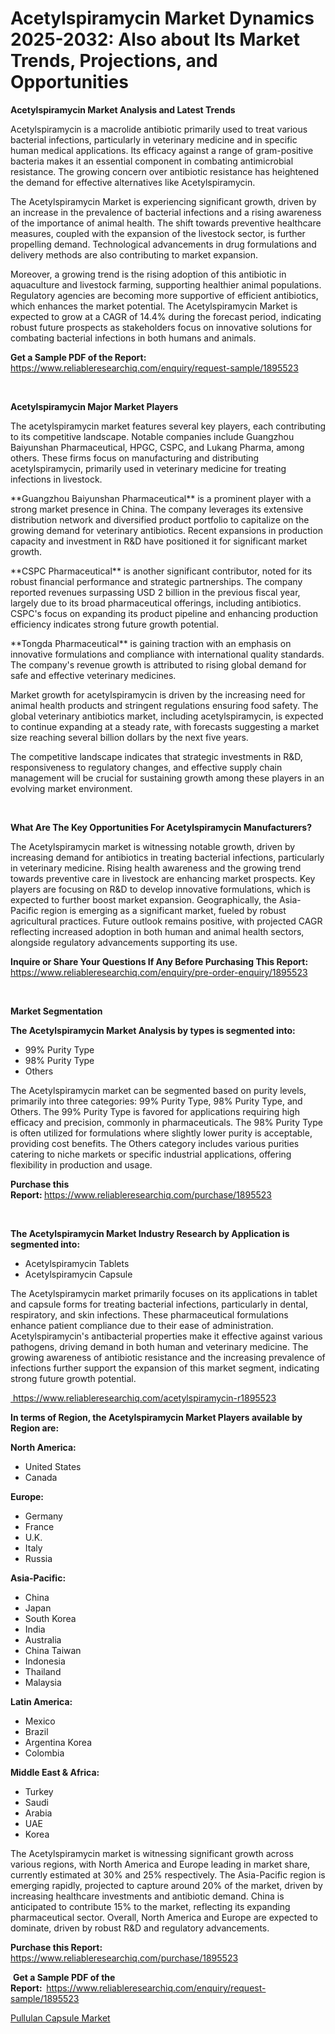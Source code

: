 <p><h1>Acetylspiramycin Market Dynamics 2025-2032: Also about Its Market Trends, Projections, and Opportunities</h1></p><p><strong>Acetylspiramycin Market Analysis and Latest Trends</strong></p>
<p><p>Acetylspiramycin is a macrolide antibiotic primarily used to treat various bacterial infections, particularly in veterinary medicine and in specific human medical applications. Its efficacy against a range of gram-positive bacteria makes it an essential component in combating antimicrobial resistance. The growing concern over antibiotic resistance has heightened the demand for effective alternatives like Acetylspiramycin.</p><p>The Acetylspiramycin Market is experiencing significant growth, driven by an increase in the prevalence of bacterial infections and a rising awareness of the importance of animal health. The shift towards preventive healthcare measures, coupled with the expansion of the livestock sector, is further propelling demand. Technological advancements in drug formulations and delivery methods are also contributing to market expansion.</p><p>Moreover, a growing trend is the rising adoption of this antibiotic in aquaculture and livestock farming, supporting healthier animal populations. Regulatory agencies are becoming more supportive of efficient antibiotics, which enhances the market potential. The Acetylspiramycin Market is expected to grow at a CAGR of 14.4% during the forecast period, indicating robust future prospects as stakeholders focus on innovative solutions for combating bacterial infections in both humans and animals.</p></p>
<p><strong>Get a Sample PDF of the Report:&nbsp;</strong> <a href="https://www.reliableresearchiq.com/enquiry/request-sample/1895523?utm_campaign=3193&utm_medium=2&utm_source=Github&utm_content=ia&utm_term=08032025&utm_id=acetylspiramycin">https://www.reliableresearchiq.com/enquiry/request-sample/1895523</a></p>
<p>&nbsp;</p>
<p><strong>Acetylspiramycin Major Market Players</strong></p>
<p><p>The acetylspiramycin market features several key players, each contributing to its competitive landscape. Notable companies include Guangzhou Baiyunshan Pharmaceutical, HPGC, CSPC, and Lukang Pharma, among others. These firms focus on manufacturing and distributing acetylspiramycin, primarily used in veterinary medicine for treating infections in livestock.</p><p>**Guangzhou Baiyunshan Pharmaceutical** is a prominent player with a strong market presence in China. The company leverages its extensive distribution network and diversified product portfolio to capitalize on the growing demand for veterinary antibiotics. Recent expansions in production capacity and investment in R&D have positioned it for significant market growth.</p><p>**CSPC Pharmaceutical** is another significant contributor, noted for its robust financial performance and strategic partnerships. The company reported revenues surpassing USD 2 billion in the previous fiscal year, largely due to its broad pharmaceutical offerings, including antibiotics. CSPC's focus on expanding its product pipeline and enhancing production efficiency indicates strong future growth potential.</p><p>**Tongda Pharmaceutical** is gaining traction with an emphasis on innovative formulations and compliance with international quality standards. The company's revenue growth is attributed to rising global demand for safe and effective veterinary medicines.</p><p>Market growth for acetylspiramycin is driven by the increasing need for animal health products and stringent regulations ensuring food safety. The global veterinary antibiotics market, including acetylspiramycin, is expected to continue expanding at a steady rate, with forecasts suggesting a market size reaching several billion dollars by the next five years.</p><p>The competitive landscape indicates that strategic investments in R&D, responsiveness to regulatory changes, and effective supply chain management will be crucial for sustaining growth among these players in an evolving market environment.</p></p>
<p>&nbsp;</p>
<p><strong>What Are The Key Opportunities For Acetylspiramycin Manufacturers?</strong></p>
<p><p>The Acetylspiramycin market is witnessing notable growth, driven by increasing demand for antibiotics in treating bacterial infections, particularly in veterinary medicine. Rising health awareness and the growing trend towards preventive care in livestock are enhancing market prospects. Key players are focusing on R&D to develop innovative formulations, which is expected to further boost market expansion. Geographically, the Asia-Pacific region is emerging as a significant market, fueled by robust agricultural practices. Future outlook remains positive, with projected CAGR reflecting increased adoption in both human and animal health sectors, alongside regulatory advancements supporting its use.</p></p>
<p><strong>Inquire or Share Your Questions If Any Before Purchasing This Report:</strong> <a href="https://www.reliableresearchiq.com/enquiry/pre-order-enquiry/1895523?utm_campaign=3193&utm_medium=2&utm_source=Github&utm_content=ia&utm_term=08032025&utm_id=acetylspiramycin">https://www.reliableresearchiq.com/enquiry/pre-order-enquiry/1895523</a></p>
<p>&nbsp;</p>
<p><strong>Market Segmentation</strong></p>
<p><strong>The Acetylspiramycin Market Analysis by types is segmented into:</strong></p>
<p><ul><li>99% Purity Type</li><li>98% Purity Type</li><li>Others</li></ul></p>
<p><p>The Acetylspiramycin market can be segmented based on purity levels, primarily into three categories: 99% Purity Type, 98% Purity Type, and Others. The 99% Purity Type is favored for applications requiring high efficacy and precision, commonly in pharmaceuticals. The 98% Purity Type is often utilized for formulations where slightly lower purity is acceptable, providing cost benefits. The Others category includes various purities catering to niche markets or specific industrial applications, offering flexibility in production and usage.</p></p>
<p><strong>Purchase this Report:&nbsp;</strong><a href="https://www.reliableresearchiq.com/purchase/1895523?utm_campaign=3193&utm_medium=2&utm_source=Github&utm_content=ia&utm_term=08032025&utm_id=acetylspiramycin">https://www.reliableresearchiq.com/purchase/1895523</a></p>
<p>&nbsp;</p>
<p><strong>The Acetylspiramycin Market Industry Research by Application is segmented into:</strong></p>
<p><ul><li>Acetylspiramycin Tablets</li><li>Acetylspiramycin Capsule</li></ul></p>
<p><p>The Acetylspiramycin market primarily focuses on its applications in tablet and capsule forms for treating bacterial infections, particularly in dental, respiratory, and skin infections. These pharmaceutical formulations enhance patient compliance due to their ease of administration. Acetylspiramycin's antibacterial properties make it effective against various pathogens, driving demand in both human and veterinary medicine. The growing awareness of antibiotic resistance and the increasing prevalence of infections further support the expansion of this market segment, indicating strong future growth potential.</p></p>
<p><a href="https://www.reliableresearchiq.com/acetylspiramycin-r1895523?utm_campaign=3193&utm_medium=2&utm_source=Github&utm_content=ia&utm_term=08032025&utm_id=acetylspiramycin">&nbsp;https://www.reliableresearchiq.com/acetylspiramycin-r1895523</a></p>
<p><strong>In terms of Region, the Acetylspiramycin Market Players available by Region are:</strong></p>
<p>
    <p> <strong> North America: </strong>
        <ul>
            <li>United States</li>
            <li>Canada</li>
        </ul>
        </p> 
    <p> <strong> Europe: </strong>
        <ul>
            <li>Germany</li>
            <li>France</li>
            <li>U.K.</li>
            <li>Italy</li>
            <li>Russia</li>
        </ul>
        </p> 
    <p> <strong> Asia-Pacific: </strong>
        <ul>
            <li>China</li>
            <li>Japan</li>
            <li>South Korea</li>
            <li>India</li>
            <li>Australia</li>
            <li>China Taiwan</li>
            <li>Indonesia</li>
            <li>Thailand</li>
            <li>Malaysia</li>
        </ul>
        </p> 
    <p> <strong> Latin America: </strong>
        <ul>
            <li>Mexico</li>
            <li>Brazil</li>
            <li>Argentina Korea</li>
            <li>Colombia</li>
        </ul>
        </p> 
    <p> <strong> Middle East & Africa: </strong>
        <ul>
            <li>Turkey</li>
            <li>Saudi</li>
            <li>Arabia</li>
            <li>UAE</li>
            <li>Korea</li>
        </ul>
    </p>
    </p>
<p><p>The Acetylspiramycin market is witnessing significant growth across various regions, with North America and Europe leading in market share, currently estimated at 30% and 25% respectively. The Asia-Pacific region is emerging rapidly, projected to capture around 20% of the market, driven by increasing healthcare investments and antibiotic demand. China is anticipated to contribute 15% to the market, reflecting its expanding pharmaceutical sector. Overall, North America and Europe are expected to dominate, driven by robust R&D and regulatory advancements.</p></p>
<p><strong>Purchase this Report: </strong><a href="https://www.reliableresearchiq.com/purchase/1895523?utm_campaign=3193&utm_medium=2&utm_source=Github&utm_content=ia&utm_term=08032025&utm_id=acetylspiramycin">https://www.reliableresearchiq.com/purchase/1895523</a></p>
<p>&nbsp;<strong>Get a Sample PDF of the Report:&nbsp;&nbsp;</strong><a href="https://www.reliableresearchiq.com/enquiry/request-sample/1895523?utm_campaign=3193&utm_medium=2&utm_source=Github&utm_content=ia&utm_term=08032025&utm_id=acetylspiramycin">https://www.reliableresearchiq.com/enquiry/request-sample/1895523</a></p>
<p><strong></strong></p>
<p><p><a href="https://github.com/lateshab69/Market-Research-Report-List-1/blob/main/pullulan-capsule-market.md?utm_campaign=3193&utm_medium=2&utm_source=Github&utm_content=ia&utm_term=08032025&utm_id=acetylspiramycin">Pullulan Capsule Market</a></p></p>